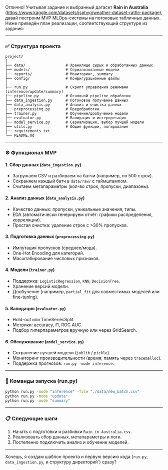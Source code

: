 Отлично! Учитывая задание и выбранный датасет **Rain in Australia** (https://www.kaggle.com/datasets/jsphyg/weather-dataset-rattle-package), давай построим MVP MLOps-системы на потоковых табличных данных. Ниже приведён план реализации, соответствующий структуре из задания:

---

### ✅ **Структура проекта**
```
project/
│
├── data/                  # Хранилище сырых и обработанных данных
├── models/                # Сериализованные модели
├── reports/               # Мониторинг, summary
├── config/                # Конфигурационные файлы
│
├── run.py                 # Скрипт управления режимами (inference/update/summary)
├── pipeline.py            # Основной pipeline обработки
├── data_ingestion.py      # Потоковое получение данных
├── data_analysis.py       # Анализ и очистка данных
├── preprocessing.py       # Предобработка
├── trainer.py             # Обучение/дообучение модели
├── evaluator.py           # Валидация и интерпретация
├── model_service.py       # Сериализация, выбор лучшей модели
├── utils.py               # Общие функции, логирование
├── requirements.txt
└── README.md
```

---

### ⚙️ **Функционал MVP**

#### 1. **Сбор данных** (`data_ingestion.py`)
- Загружаем CSV и разбиваем на батчи (например, по 500 строк).
- Сохраняем каждый батч в `data/raw/` с таймштампом.
- Считаем метапараметры (кол-во строк, пропуски, диапазоны).

#### 2. **Анализ данных** (`data_analysis.py`)
- Качество данных: пропуски, уникальные значения, типы.
- EDA (автоматически генерируем отчёт: графики распределения, корреляции).
- Простая очистка: удаление строк с >30% пропусков.

#### 3. **Подготовка данных** (`preprocessing.py`)
- Импутация пропусков (среднее/мода).
- One-Hot Encoding для категорий.
- Масштабирование числовых признаков.

#### 4. **Модели** (`trainer.py`)
- Поддержка: `LogisticRegression`, `KNN`, `DecisionTree`.
- Хранение версий модели.
- Дообучение (например, `partial_fit` для совместимых моделей или fine-tuning).

#### 5. **Валидация** (`evaluator.py`)
- Hold-out или TimeSeriesSplit.
- Метрики: accuracy, f1, ROC AUC.
- Подбор гиперпараметров вручную или через GridSearch.

#### 6. **Обслуживание** (`model_service.py`)
- Сохранение лучшей модели (`joblib` / `pickle`).
- Мониторинг производительности (время, память через `tracemalloc`).
- Поддержка прогнозов: `run.py -mode inference`.

---

### 🚀 **Команды запуска (run.py)**

```bash
python run.py -mode "inference" -file "./data/new_batch.csv"
python run.py -mode "update"
python run.py -mode "summary"
```

---

### 📋 **Следующие шаги**
1. Начать с подготовки и разбивки `Rain in Australia.csv`.
2. Реализовать сбор данных, метапараметры и логи.
3. Постепенно подключить анализ и обучение моделей.

---

Хочешь, я создам шаблон проекта и первую версию кода (`run.py`, `data_ingestion.py`, и структуру директорий`) сразу?
